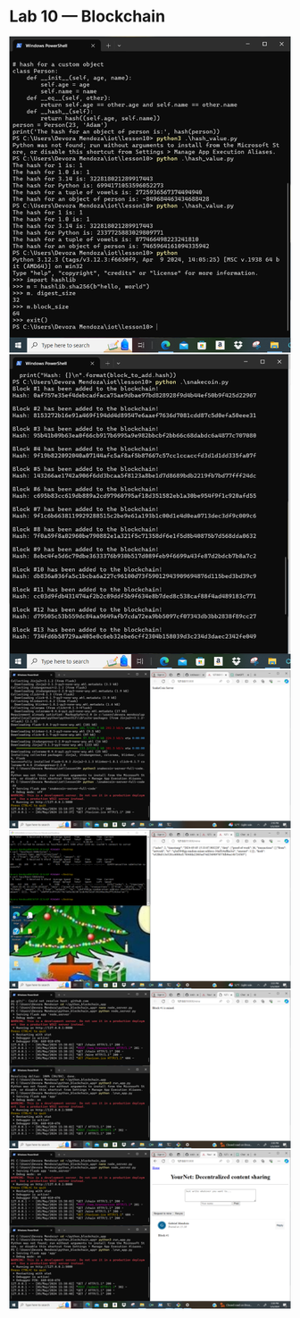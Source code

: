 # Lab 10 — Blockchain
![image](https://github.com/gmendoza03/EE-322/blob/main/labs/pictures/Screenshot%20(104).png)
![image](https://github.com/gmendoza03/EE-322/blob/main/labs/pictures/Screenshot%20(105).png)
![image](https://github.com/gmendoza03/EE-322/blob/main/labs/pictures/Screenshot%20(106).png)
![image](https://github.com/gmendoza03/EE-322/blob/main/labs/pictures/Screenshot%20(107).png)
![image](https://github.com/gmendoza03/EE-322/blob/main/labs/pictures/Screenshot%20(108).png)
![image](https://github.com/gmendoza03/EE-322/blob/main/labs/pictures/Screenshot%20(109).png)
